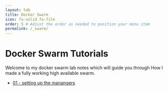 ```yaml
---
layout: tab
title: Docker Swarm
icon: fa-solid fa-file
order: 5 # Adjust the order as needed to position your menu item
permalink: /_swarm/
---
```

# Docker Swarm Tutorials

Welcome to my docker swarm lab notes which will guide you through How I made a fully working high available swarm. 
- [01 - setting up the manangers](/posts/2025-01-24-homelab.md)
